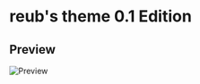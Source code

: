 # reub's theme 0.1 Edition

## Preview
![Preview](https://media.discordapp.net/attachments/808703720049213460/812868154644234300/unknown.png)


